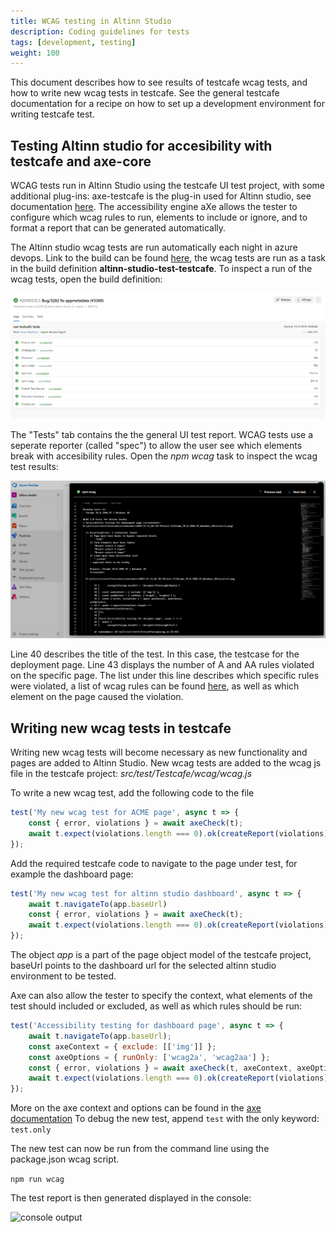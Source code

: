```yaml
---
title: WCAG testing in Altinn Studio
description: Coding guidelines for tests
tags: [development, testing]
weight: 100
---
```


This document describes how to see results of testcafe wcag tests, and how to write new wcag tests in testcafe. See the general testcafe documentation for a recipe on how to set up a development environment for writing testcafe test.

## Testing Altinn studio for accesibility with testcafe and axe-core
WCAG tests run in Altinn Studio using the testcafe UI test project, with some additional plug-ins: axe-testcafe is the plug-in used for Altinn studio, see documentation [here](https://www.npmjs.com/package/axe-testcafe). The accessibility engine aXe allows the tester to configure which wcag rules to run, elements to include or ignore, and to format a report that can be generated automatically.

The Altinn studio wcag tests are run automatically each night in azure devops. Link to the build can be found [here](https://dev.azure.com/brreg/altinn-studio/_build?definitionId=54), the wcag tests are run as a task in the build definition **altinn-studio-test-testcafe**. To inspect a run of the wcag tests, open the build definition:

![testcafe tasks](wcagazure.png "testcafe azure devops tasks")

The "Tests" tab contains the the general UI test report. WCAG tests use a seperate reporter (called "spec") to allow the user see which elements break with accesibility rules. Open the *npm wcag* task to inspect the wcag test results:

![wcag task](wcagtask.png "wcag azure devop task")

Line 40 describes the title of the test. In this case, the testcase for the deployment page. Line 43 displays the number of A and AA rules violated on the specific page. The list under this line describes which specific rules were violated, a list of wcag rules can be found [here](https://dequeuniversity.com/rules/axe/3.2), as well as which element on the page caused the violation.


## Writing new wcag tests in testcafe

Writing new wcag tests will become necessary as new functionality and pages are added to Altinn Studio. New wcag tests are added to the wcag js file in the testcafe project: *src/test/Testcafe/wcag/wcag.js*

To write a new wcag test, add the following code to the file

```javascript
test('My new wcag test for ACME page', async t => {
    const { error, violations } = await axeCheck(t);
    await t.expect(violations.length === 0).ok(createReport(violations));
});
```

Add the required testcafe code to navigate to the page under test, for example the dashboard page:

```javascript
test('My new wcag test for altinn studio dashboard', async t => {
    await t.navigateTo(app.baseUrl)
    const { error, violations } = await axeCheck(t);
    await t.expect(violations.length === 0).ok(createReport(violations));
});
```

The object *app* is a part of the page object model of the testcafe project, baseUrl points to the dashboard url for the selected altinn studio environment to be tested.

Axe can also allow the tester to specify the context, what elements of the test should included or excluded, as well as which rules should be run:

```javascript
test('Accessibility testing for dashboard page', async t => {
    await t.navigateTo(app.baseUrl);
    const axeContext = { exclude: [['img']] };
    const axeOptions = { runOnly: ['wcag2a', 'wcag2aa'] };
    const { error, violations } = await axeCheck(t, axeContext, axeOptions);
    await t.expect(violations.length === 0).ok(createReport(violations));
});
```
More on the axe context and options can be found in the [axe documentation](https://github.com/dequelabs/axe-core/blob/develop/doc/API.md#api-name-axerun)
To debug the new test, append ```test``` with the only keyword: ```test.only```

The new test can now be run from the command line using the package.json wcag script.

```npm run wcag```

The test report is then generated displayed in the console:

![console output](wcagconsole.png "Console output")